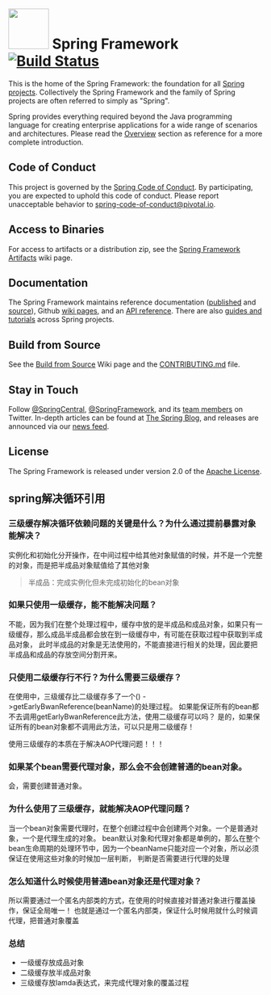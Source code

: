 # <img src="src/docs/asciidoc/images/spring-framework.png" width="80" height="80"> Spring Framework [![Build Status](https://build.spring.io/plugins/servlet/wittified/build-status/SPR-PUBM)](https://build.spring.io/browse/SPR)

This is the home of the Spring Framework: the foundation for all [Spring projects](https://spring.io/projects). Collectively the Spring Framework and the family of Spring projects are often referred to simply as "Spring". 

Spring provides everything required beyond the Java programming language for creating enterprise applications for a wide range of scenarios and architectures. Please read the [Overview](https://docs.spring.io/spring/docs/current/spring-framework-reference/overview.html#spring-introduction) section as reference for a more complete introduction.

## Code of Conduct

This project is governed by the [Spring Code of Conduct](CODE_OF_CONDUCT.adoc). By participating, you are expected to uphold this code of conduct. Please report unacceptable behavior to spring-code-of-conduct@pivotal.io.

## Access to Binaries

For access to artifacts or a distribution zip, see the [Spring Framework Artifacts](https://github.com/spring-projects/spring-framework/wiki/Spring-Framework-Artifacts) wiki page.

## Documentation

The Spring Framework maintains reference documentation ([published](https://docs.spring.io/spring-framework/docs/current/spring-framework-reference/) and [source](src/docs/asciidoc)), Github [wiki pages](https://github.com/spring-projects/spring-framework/wiki), and an
[API reference](https://docs.spring.io/spring-framework/docs/current/javadoc-api/). There are also [guides and tutorials](https://spring.io/guides) across Spring projects.

## Build from Source

See the [Build from Source](https://github.com/spring-projects/spring-framework/wiki/Build-from-Source) Wiki page and the [CONTRIBUTING.md](CONTRIBUTING.md) file.

## Stay in Touch

Follow [@SpringCentral](https://twitter.com/springcentral), [@SpringFramework](https://twitter.com/springframework), and its [team members](https://twitter.com/springframework/lists/team/members) on Twitter. In-depth articles can be found at [The Spring Blog](https://spring.io/blog/), and releases are announced via our [news feed](https://spring.io/blog/category/news).

## License

The Spring Framework is released under version 2.0 of the [Apache License](https://www.apache.org/licenses/LICENSE-2.0).

## spring解决循环引用

### 三级缓存解决循环依赖问题的关键是什么？为什么通过提前暴露对象能解决？

实例化和初始化分开操作，在中间过程中给其他对象赋值的时候，并不是一个完整的对象，而是把半成品对象赋值给了其他对象

> 半成品：完成实例化但未完成初始化的bean对象

### 如果只使用一级缓存，能不能解决问题？
不能，因为我们在整个处理过程中，缓存中放的是半成品和成品对象，如果只有一级缓存，那么成品半成品都会放在到一级缓存中，有可能在获取过程中获取到半成品对象，
此时半成品的对象是无法使用的，不能直接进行相关的处理，因此要把半成品和成品的存放空间分割开来。
### 只使用二级缓存行不行？为什么需要三级缓存？
在使用中，三级缓存比二级缓存多了一个() ->getEarlyBwanReference(beanName)的处理过程。
如果能保证所有的bean都不去调用getEarlyBwanReference此方法，使用二级缓存可以吗？
是的，如果保证所有的bean对象都不调用此方法，可以只是用二级缓存！

使用三级缓存的本质在于解决AOP代理问题！！！

### 如果某个bean需要代理对象，那么会不会创建普通的bean对象。
会，需要创建普通对象。

### 为什么使用了三级缓存，就能解决AOP代理问题？
当一个bean对象需要代理时，在整个创建过程中会创建两个对象。一个是普通对象，一个是代理生成的对象。
bean默认对象和代理对象都是单例的，那么在整个bean生命周期的处理环节中，因为一个beanName只能对应一个对象，所以必须保证在使用这些对象的时候加一层判断，
判断是否需要进行代理的处理 

### 怎么知道什么时候使用普通bean对象还是代理对象？
所以需要通过一个匿名内部类的方式，在使用的时候直接对普通对象进行覆盖操作，保证全局唯一！
也就是通过一个匿名内部类，保证什么时候用就什么时候调代理，把普通对象覆盖

### 总结

- 一级缓存放成品对象
- 二级缓存放半成品对象
- 三级缓存放lamda表达式，来完成代理对象的覆盖过程

